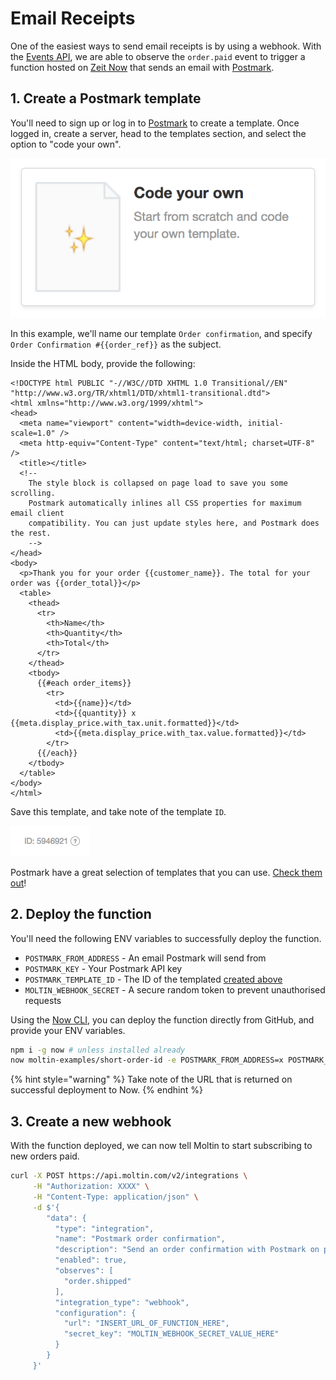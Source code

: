 # Email Receipts

One of the easiest ways to send email receipts is by using a webhook. With the [Events API](https://docs.moltin.com/advanced/events), we are able to observe the `order.paid` event to trigger a function hosted on [Zeit Now](https://zeit.co/now) that sends an email with [Postmark](https://postmarkapp.com/).

## 1. Create a Postmark template

You'll need to sign up or log in to [Postmark](https://postmarkapp.com/) to create a template. Once logged in, create a server, head to the templates section, and select the option to "code your own".

![](../.gitbook/assets/screen-shot-2018-07-09-at-12.00.21.png)

In this example, we'll name our template `Order confirmation`, and specify `Order Confirmation #{{order_ref}}` as the subject.

Inside the HTML body, provide the following:

```markup
<!DOCTYPE html PUBLIC "-//W3C//DTD XHTML 1.0 Transitional//EN" "http://www.w3.org/TR/xhtml1/DTD/xhtml1-transitional.dtd">
<html xmlns="http://www.w3.org/1999/xhtml">
<head>
  <meta name="viewport" content="width=device-width, initial-scale=1.0" />
  <meta http-equiv="Content-Type" content="text/html; charset=UTF-8" />
  <title></title>
  <!--
    The style block is collapsed on page load to save you some scrolling.
    Postmark automatically inlines all CSS properties for maximum email client
    compatibility. You can just update styles here, and Postmark does the rest.
    -->
</head>
<body>
  <p>Thank you for your order {{customer_name}}. The total for your order was {{order_total}}</p>
  <table>
    <thead>
      <tr>
        <th>Name</th>
        <th>Quantity</th>
        <th>Total</th>
      </tr>
    </thead>
    <tbody>
      {{#each order_items}}
        <tr>
          <td>{{name}}</td>
          <td>{{quantity}} x {{meta.display_price.with_tax.unit.formatted}}</td>
          <td>{{meta.display_price.with_tax.value.formatted}}</td>
        </tr>
      {{/each}}
    </tbody>
  </table>
</body>
</html>
```

Save this template, and take note of the template `ID`.

![Postmark template ID](../.gitbook/assets/screen-shot-2018-07-09-at-12.07.59.png)

Postmark have a great selection of templates that you can use. [Check them out](https://postmarkapp.com/why/templates)!

## 2. Deploy the function

You'll need the following ENV variables to successfully deploy the function.

* `POSTMARK_FROM_ADDRESS` - An email Postmark will send from
* `POSTMARK_KEY` - Your Postmark API key
* `POSTMARK_TEMPLATE_ID` - The ID of the templated [created above](email-receipts.md#1-create-a-postmark-template)
* `MOLTIN_WEBHOOK_SECRET` - A secure random token to prevent unauthorised requests

Using the [Now CLI](https://zeit.co/now), you can deploy the function directly from GitHub, and provide your ENV variables.

```bash
npm i -g now # unless installed already
now moltin-examples/short-order-id -e POSTMARK_FROM_ADDRESS=x POSTMARK_KEY=x POSTMARK_TEMPLATE_ID=x MOLTIN_WEBHOOK_SECRET=x 
```

{% hint style="warning" %}
Take note of the URL that is returned on successful deployment to Now.
{% endhint %}

## 3. Create a new webhook

With the function deployed, we can now tell Moltin to start subscribing to new orders paid.

```bash
curl -X POST https://api.moltin.com/v2/integrations \
     -H "Authorization: XXXX" \
     -H "Content-Type: application/json" \
     -d $'{
        "data": {
          "type": "integration",
          "name": "Postmark order confirmation",
          "description": "Send an order confirmation with Postmark on paid orders",
          "enabled": true,
          "observes": [
            "order.shipped"
          ],
          "integration_type": "webhook",
          "configuration": {
            "url": "INSERT_URL_OF_FUNCTION_HERE",
            "secret_key": "MOLTIN_WEBHOOK_SECRET_VALUE_HERE"
          }
        }
     }'
```



